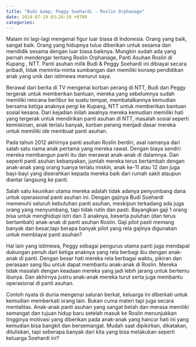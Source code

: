```yaml
---
title: "Budi &amp; Peggy Soehardi - Roslin Orphanage"
date: 2014-07-19 03:24:10 +0700
categories: 
---
```


Malam ini lagi-lagi mengenal figur luar biasa di Indonesia. Orang yang baik, sangat baik. Orang yang hidupnya tulus diberikan untuk sesama dan mendidik sesama dengan luar biasa baiknya. Mungkin sudah ada yang pernah mendengar tentang Roslin Orphanage, Panti Asuhan Roslin di Kupang , NTT. Panti asuhan milik Budi & Peggy Soehardi ini dibiayai secara pribadi, tidak meminta-minta sumbangan dan memiliki konsep pendidikan anak yang unik dan istimewa menurut saya.
<!--more-->
Berawal dari berita di TV mengenai korban perang di NTT, Budi dan Peggy tergerak untuk memberikan bantuan, mereka yang sebelumnya sudah memiliki rencana berlibur ke suatu tempat, membatalkannya kemudian bersama ketiga anaknya pergi ke Kupang, NTT untuk memberikan bantuan sosial kesana. Dari kejadian inilah awalnya mereka kemudian memiliki hati yang tergerak untuk mendirikan panti asuhan di NTT, masalah sosial seperti kemiskinan, anak terlalu banyak, korban perang menjadi dasar mereka untuk memiliki ide membuat panti asuhan.

Pada tahun 2012 akhirnya panti asuhan Roslin berdiri, asal namanya dari salah satu nama anak pertama yang mereka rawat. Dengan biaya sendiri mereka membangun panti itu dan merawat anak-anak di dalamnya. Dan seperti panti asuhan kebanyakan, jumlah mereka terus bertambah dengan anak-anak yang orang tuanya terlalu  miskin, anak ke-11 atau 12 dan juga bayi-bayi yang diserahkan kepada mereka baik dari rumah sakit ataupun diantar langsung ke panti.

Salah satu keunikan utama mereka adalah tidak adanya penyumbang dana untuk operasional panti asuhan ini. Dengan gajinya Budi Soehardi memenuhi seluruh kebutuhan panti asuhan, meskipun terkadang ada juga orang yang menyumbang, tapi tidak rutin dan pasti. Bayangkan gaji 1 orang bisa untuk menghidupi istri dan 3 anaknya, beserta puluhan (dan terus bertambah) anak-anak di panti asuhan Roslin. Gaji pilot pasti memang banyak dan besar,tapi berapa banyak pilot yang rela gajinya digunakan untuk membiayai panti asuhan?

Hal lain yang istimewa, Peggy sebagai pengurus utama panti juga mendapat dukungan penuh dari ketiga anaknya yang rela berbagi ibu dengan anak-anak di panti. Dengan besar hati mereka rela berbagai waktu, pikiran dan perasaan sang Ibu untuk dapat membantu anak-anak di Roslin. Mereka tidak masalah dengan keadaan mereka yang jadi lebih jarang untuk bertemu ibunya. Dan akhirnya justru anak-anak mereka turut serta juga membantu operasional di panti asuhan.

Contoh nyata di dunia mengenai saluran berkat, keluarga ini diberkati untuk kemudian memberkati orang lain. Bukan cuma materi tapi juga secara mentalitas. Anak-anak panti asuhan yang sangat betah dan merasa memiliki semangat dan tujuan hidup baru setelah masuk ke Roslin menunjukkan tingginya motivasi yang diberikan pada anak-anak yang hancur hati ini yang kemudian bisa bangkit dan bersemangat. Mudah saat dipikirkan, dikatakan, dituliskan, tapi seberapa banyak dari kita yang bisa melakukan seperti keluarga Soehardi ini?